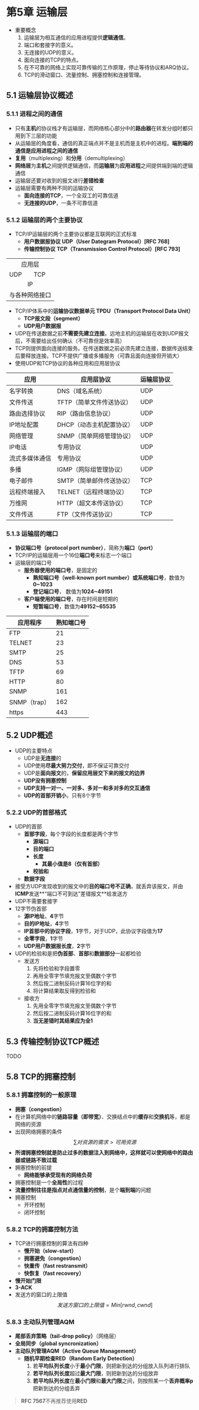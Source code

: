 # 第5章 运输层
- 重要概念
	1. 运输层为相互通信的应用进程提供**逻辑通信**。
	2. 端口和套接字的意义。
	3. 无连接的UDP的意义。
	4. 面向连接的TCP的特点。
	5. 在不可靠的网络上实现可靠传输的工作原理，停止等待协议和ARQ协议。
	6. TCP的滑动窗口、流量控制、拥塞控制和连接管理。
## 5.1 运输层协议概述
### 5.1.1 进程之间的通信
- 只有**主机**的协议栈才有运输层，而网络核心部分中的**路由器**在转发分组时都只用到下三层的功能
- 从运输层的角度看，通信的真正端点并不是主机而是主机中的进程。**端到端的通信是应用进程之间的通信**
- **复用**（multiplexing）和**分用**（demultiplexing）
- **网络层**为**主机**之间提供逻辑通信，而**运输层**为**应用进程**之间提供端到端的逻辑通信
- 运输层还要对收到的报文进行**差错检查**
- 运输层需要有两种不同的运输协议
	- **面向连接的TCP**，一个全双工的可靠信道
	- **无连接的UDP**，一条不可靠信道
### 5.1.2 运输层的两个主要协议
- TCP/IP运输层的两个主要协议都是互联网的正式标准
	- **用户数据报协议 UDP（User Dategram Protocol）[RFC 768]**
	- **传输控制协议 TCP（Transmission Control Protocol）[RFC 793]**
<table>
    <tr>
        <td colspan="2" align="center">应用层</td>
    </tr>
    <tr>
        <td>UDP</td>
        <td>TCP</td>
    </tr>
    <tr>
        <td colspan="2" align="center">IP</td>
    </tr>
    <tr>
        <td colspan="2" align="center">与各种网络接口</td>
    </tr>
</table>

- TCP/IP体系中的**运输协议数据单元 TPDU（Transport Protocol Data Unit）**
	- **TCP报文段（segment）**
	- **UDP用户数据报**
- UDP在传送数据之前**不需要先建立连接**。远地主机的运输层在收到UDP报文后，不需要给出任何确认（不可靠但是效率高）
- TCP则提供面向连接的服务。在传送数据之前必须先建立连接，数据传送结束后要释放连接。TCP不提供广播或多播服务（可靠且面向连接但开销大）
- 使用UDP和TCP协议的各种应用和应用层协议

| 应用 | 应用层协议 | 运输层协议 |
|--|--|--|
| 名字转换 | DNS（域名系统） | UDP |
| 文件传送 | TFTP（简单文件传送协议） | UDP |
| 路由选择协议 | RIP（路由信息协议） | UDP |
| IP地址配置 | DHCP（动态主机配置协议） | UDP |
| 网络管理 | SNMP（简单网络管理协议） | UDP |
| IP电话 | 专用协议 | UDP |
| 流式多媒体通信 | 专用协议 | UDP |
| 多播 | IGMP（网际组管理协议） | UDP |
| 电子邮件 | SMTP（简单邮件传送协议） | TCP |
| 远程终端接入 | TELNET（远程终端协议） | TCP |
| 万维网 | HTTP（超文本传送协议） | TCP |
| 文件传送 | FTP（文件传送协议） | TCP |
### 5.1.3 运输层的端口
- **协议端口号（protocol port number）**，简称为**端口（port）**
- TCP/IP的运输层用一个16位**端口号**来标志一个端口
- 运输层的端口号
	- **服务器使用的端口号**，是固定的
		- **熟知端口号（well-known port number）**或**系统端口号**，数值为**0~1023**
		- **登记端口号**， 数值为**1024~49151**
	- **客户端使用的端口号**，存在时间是短期的
		- **短暂端口号**，数值为**49152~65535**

| 应用程序 | 熟知端口号 |
|--|--|
| FTP | 21 |
| TELNET | 23 |
| SMTP | 25 |
| DNS | 53 |
| TFTP | 69 |
| HTTP | 80 |
| SNMP | 161 |
| SNMP（trap） | 162 |
| https | 443 |
## 5.2 UDP概述
- UDP的主要特点
	- UDP是**无连接**的
	- UDP使用**尽最大努力交付**，即不保证可靠交付
	- UDP是**面向报文**的，**保留应用层交下来的报文的边界**
	- **UDP没有拥塞控制**
	- **UDP支持一对一、一对多、多对一和多对多的交互通信**
	- **UDP的首部开销小**，只有8个字节
### 5.2.2 UDP的首部格式
- UDP的首部
	- **首部字段**，每个字段的长度都是两个字节
		- **源端口**
		- **目的端口**
		- **长度** 
			- **其最小值是8（仅有首部）**
		- **校验和**
	- **数据字段**
- 接受方UDP发现收到的报文中的**目的端口号不正确**，就丢弃该报文，并由**ICMP**发送**“端口不可到达”差错报文**给发送方
- UDP不需要套接字
- 12字节伪首部
	- **源IP地址**，**4**字节
	- **目的IP地址**，**4**字节
	- **IP首部中的协议字段**，**1**字节，对于UDP，此协议字段值为**17**
	- **全零字段**，**1**字节
	- **UDP用户数据报长度**，**2**字节
- UDP的检验和是把**伪首部**、**首部**和**数据部分**一起都检验
	- 发送方
		1. 先将检验和字段置零
		2. 再用全零字节填充报文至偶数个字节
		3. 然后按二进制反码计算16位字的和
		4. 将计算结果取反得到检验和
	- 接收方
		1. 先用全零字节填充报文至偶数个字节
		2. 然后按二进制反码计算16位字的和
		3. **当无差错时其结果应为全1**
## 5.3 传输控制协议TCP概述
TODO
## 5.8 TCP的拥塞控制
### 5.8.1 拥塞控制的一般原理
- **拥塞（congestion）**
- 在计算机网络中的**链路容量（即带宽）**、交换结点中的**缓存**和**交换机**等，都是网络的资源
- 出现网络拥塞的条件
$$\sum 对资源的需求>可用资源$$
- **所谓拥塞控制就是防止过多的数据注入到网络中，这样就可以使网络中的路由器或链路不致过载**
- 拥塞控制的前提
	- **网络能够承受现有的网络负荷**
- 拥塞控制是一个**全局性**的过程
- **流量控制往往是指点对点通信量的控制**，是个**端到端**的问题
- 拥塞控制
	- 开环控制
	- 闭环控制
### 5.8.2 TCP的拥塞控制方法
- TCP进行拥塞控制的算法有四种
	- **慢开始（slow-start）**
	- **拥塞避免（congestion）**
	- **快重传（fast restransmit）**
	- **快恢复（fast recovery）**
- **慢开始门限**
- **3-ACK**
- 发送方的窗口的上限值
$$发送方窗口的上限值=Min[rwnd, cwnd]$$
### 5.8.3 主动队列管理AQM
- **尾部丢弃策略（tail-drop policy）**（网络层）
- **全局同步（global syncronization）**
- **主动队列管理AQM（Active Queue Management）**
	- **随机早期检查RED（Random Early Detection）**
		1. 若**平均队列长度**小于**最小门限**，则把新到达的分组放入队列进行排队
		2. **若平均队列长度**超过**最大门限**，则把新到达的分组放弃
		3. **若平均队列长度**在**最小门限**和**最大门限**之间，则按照某一个**丢弃概率p**把新到达的分组丢弃
> **RFC 7567**不再推荐使用**RED**


<!--stackedit_data:
eyJoaXN0b3J5IjpbLTQ4MjgwMTA2MCwyMDIzNTk0MzY2LC0zNz
Y4NzUzMiw1NDE2OTA5NTAsLTI3NDU4NjcxMyw5OTUwOTE1ODMs
LTEzNjAwMDkyMzksLTIwOTA0NTE3MTcsMTU2NTg1MDYyLDIwND
cyNTM0ODEsMjExMTYwMjE1MSwtNTg4NDY3ODkzLDE0OTg1OTU0
NTQsNzM5OTI3ODldfQ==
-->